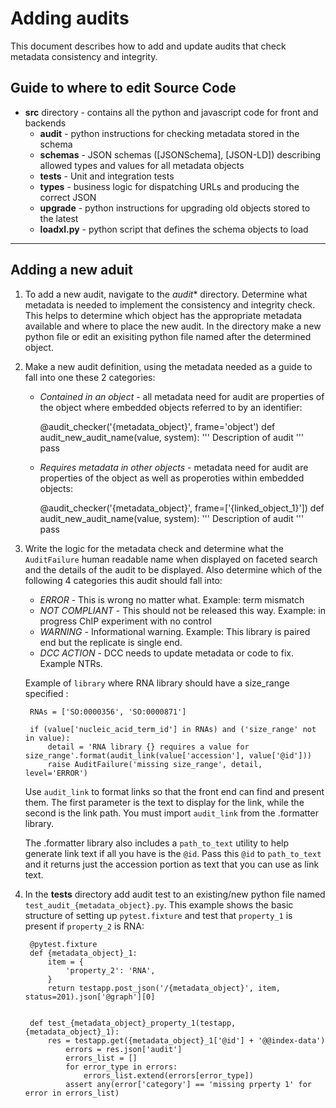 Adding audits
=========================

This document describes how to add and update audits that check metadata consistency and integrity.

Guide to where to edit Source Code
----------------

* **src** directory - contains all the python and javascript code for front and backends
    * **audit** - python instructions for checking metadata stored in the schema
    * **schemas** - JSON schemas ([JSONSchema], [JSON-LD]) describing allowed types and values for all metadata objects
    * **tests** - Unit and integration tests
    * **types** -  business logic for dispatching URLs and producing the correct JSON
    * **upgrade** - python instructions for upgrading old objects stored to the latest
    * **loadxl.py** - python script that defines the schema objects to load

-----

Adding a new aduit
----------------

1. To add a new audit, navigate to the *audit** directory. Determine what metadata is needed to implement the consistency and integrity check. This helps to determine which object has the appropriate metadata available and where to place the new audit. In the directory make a new python file or edit an exisiting python file named after the determined object.

2. Make a new audit definition, using the metadata needed as a guide to fall into one these 2 categories:

    * *Contained in an object* - all metadata need for audit are properties of the object where embedded
objects referred to by an identifier:

        @audit_checker('{metadata_object}', frame='object')
        def audit_new_audit_name(value, system):
            '''
            Description of audit
            '''
            pass

    * *Requires metadata in other objects* - metadata need for audit are properties of the object as well as properoties within embedded objects:

        @audit_checker('{metadata_object}', frame=['{linked_object_1}'])
        def audit_new_audit_name(value, system):
            '''
            Description of audit
            '''
            pass

3. Write the logic for the metadata check and determine what the ```AuditFailure``` human readable name when displayed on faceted search and the details of the audit to be displayed. Also determine which of the following 4 categories this audit should fall into:

    * *ERROR* - This is wrong no matter what.  Example: term mismatch
    * *NOT COMPLIANT* - This should not be released this way. Example: in progress ChIP experiment with no control
    * *WARNING* - Informational warning.  Example: This library is paired end but the replicate is single end.
    * *DCC ACTION* - DCC needs to update metadata or code to fix. Example NTRs.

    Example of ```library``` where RNA library should have a size_range specified :

        RNAs = ['SO:0000356', 'SO:0000871']

        if (value['nucleic_acid_term_id'] in RNAs) and ('size_range' not in value):
            detail = 'RNA library {} requires a value for size_range'.format(audit_link(value['accession'], value['@id']))
            raise AuditFailure('missing size_range', detail, level='ERROR')

    Use ```audit_link``` to format links so that the front end can find and present them. The first parameter is the text to display for the link, while the second is the link path. You must import ```audit_link``` from the .formatter library.

    The .formatter library also includes a ```path_to_text``` utility to help generate link text if all you have is the ```@id```. Pass this ```@id``` to ```path_to_text``` and it returns just the accession portion as text that you can use as link text.

4. In the **tests** directory add audit test to an existing/new python file named ```test_audit_{metadata_object}.py```. This example shows the basic structure of setting up ```pytest.fixture``` and test that ```property_1``` is present if ```property_2``` is RNA:

        @pytest.fixture
        def {metadata_object}_1:
            item = {
                'property_2': 'RNA',
            }
            return testapp.post_json('/{metadata_object}', item, status=201).json['@graph'][0]


        def test_{metadata_object}_property_1(testapp, {metadata_object}_1):
            res = testapp.get({metadata_object}_1['@id'] + '@@index-data')
                errors = res.json['audit']
                errors_list = []
                for error_type in errors:
                    errors_list.extend(errors[error_type])
                assert any(error['category'] == 'missing prperty 1' for error in errors_list)
